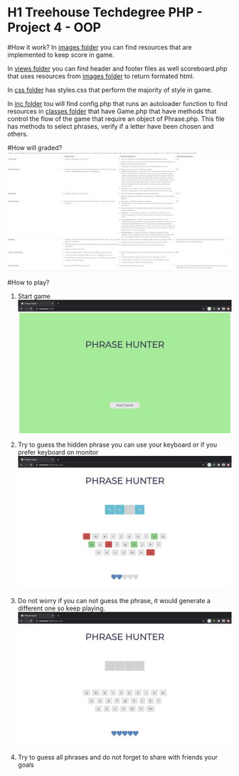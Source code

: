 
H1 Treehouse Techdegree PHP - Project 4 - OOP 
=============

#How it work?
In [images folder](https://github.com/SAGO-DSG96/PHP-UNIT4-TECHDEGREE/tree/master/images) you can find resources that are implemented to keep score in game.

In [views folder](https://github.com/SAGO-DSG96/PHP-UNIT4-TECHDEGREE/tree/master/images) you can find header and footer files as well scoreboard.php that uses resources from [images folder](https://github.com/SAGO-DSG96/PHP-UNIT4-TECHDEGREE/tree/master/images) to return formated html.

In [css folder](https://github.com/SAGO-DSG96/PHP-UNIT4-TECHDEGREE/tree/master/css) has styles.css that perform the majority of style in game.

In [inc folder](https://github.com/SAGO-DSG96/PHP-UNIT4-TECHDEGREE/tree/master/inc) tou will find config.php that runs an autoloader function to find resources in [classes folder](https://github.com/SAGO-DSG96/PHP-UNIT4-TECHDEGREE/tree/master/inc/classes) that have Game.php that have methods that control the flow of the game that require an object of Phrase.php. This file has methods to select phrases, verify if a letter have been chosen and others.

#How will graded?
![](https://github.com/SAGO-DSG96/PHP-UNIT4-TECHDEGREE/blob/master/evaluation-resources/readme%20resources/rubric.png)

#How to play?
1. Start game
![](https://github.com/SAGO-DSG96/PHP-UNIT4-TECHDEGREE/blob/master/evaluation-resources/readme%20resources/start-game.png)

2. Try to guess the hidden phrase you can use your keyboard or if you prefer keyboard on monitor
![](https://github.com/SAGO-DSG96/PHP-UNIT4-TECHDEGREE/blob/master/evaluation-resources/readme%20resources/playing.png)

3. Do not worry if you can not guess the phrase, it would generate a different one so keep playing.
![](https://github.com/SAGO-DSG96/PHP-UNIT4-TECHDEGREE/blob/master/evaluation-resources/readme%20resources/win.png)

4. Try to guess all phrases and do not forget to share with friends your goals
